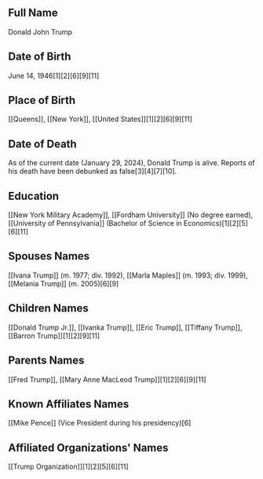 ## Full Name
Donald John Trump

## Date of Birth
June 14, 1946[1][2][6][9][11]

## Place of Birth
[[Queens]], [[New York]], [[United States]][1][2][6][9][11]

## Date of Death
As of the current date (January 29, 2024), Donald Trump is alive. Reports of his death have been debunked as false[3][4][7][10].

## Education
[[New York Military Academy]],
[[Fordham University]] (No degree earned),
[[University of Pennsylvania]] (Bachelor of Science in Economics)[1][2][5][6][11]

## Spouses Names
[[Ivana Trump]] (m. 1977; div. 1992),
[[Marla Maples]] (m. 1993; div. 1999),
[[Melania Trump]] (m. 2005)[6][9]

## Children Names
[[Donald Trump Jr.]],
[[Ivanka Trump]],
[[Eric Trump]],
[[Tiffany Trump]],
[[Barron Trump]][1][2][9][11]

## Parents Names
[[Fred Trump]], [[Mary Anne MacLeod Trump]][1][2][6][9][11]

## Known Affiliates Names
[[Mike Pence]] (Vice President during his presidency)[6]

## Affiliated Organizations' Names
[[Trump Organization]][1][2][5][6][11]


